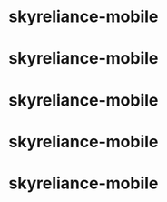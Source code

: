 # skyreliance-mobile
# skyreliance-mobile
# skyreliance-mobile
# skyreliance-mobile
# skyreliance-mobile
